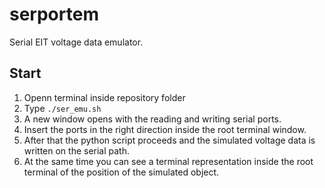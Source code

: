 # serportem
Serial EIT voltage data emulator.

## Start

1. Openn terminal inside repository folder
2. Type `./ser_emu.sh`
3. A new window opens with the reading and writing serial ports.
4. Insert the ports in the right direction inside the root terminal window.
5. After that the python script proceeds and the simulated voltage data is written on the serial path.
6. At the same time you can see a terminal representation inside the root terminal of the position of the simulated object.
